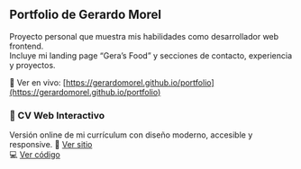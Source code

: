 ## Portfolio de Gerardo Morel
Proyecto personal que muestra mis habilidades como desarrollador web frontend.  
Incluye mi landing page “Gera’s Food” y secciones de contacto, experiencia y proyectos.

🔗 Ver en vivo: [https://gerardomorel.github.io/portfolio](https://gerardomorel.github.io/portfolio)

### 🧩 CV Web Interactivo
Versión online de mi currículum con diseño moderno, accesible y responsive.
🔗 [Ver sitio](https://gerardomorel.github.io/cv-web/)  
💻 [Ver código](https://github.com/gerardomorel/cv-web)

